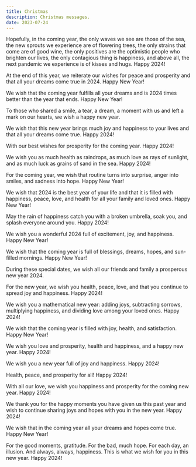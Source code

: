 ```yaml
---
title: Christmas
description: Christmas messages.
date: 2023-07-24
---
```


Hopefully, in the coming year, the only waves we see are those of the sea, the new sprouts we experience are of flowering trees, the only strains that come are of good wine, the only positives are the optimistic people who brighten our lives, the only contagious thing is happiness, and above all, the next pandemic we experience is of kisses and hugs. Happy 2024!

At the end of this year, we reiterate our wishes for peace and prosperity and that all your dreams come true in 2024. Happy New Year!

We wish that the coming year fulfills all your dreams and is 2024 times better than the year that ends. Happy New Year!

To those who shared a smile, a tear, a dream, a moment with us and left a mark on our hearts, we wish a happy new year.

We wish that this new year brings much joy and happiness to your lives and that all your dreams come true. Happy 2024!

With our best wishes for prosperity for the coming year. Happy 2024!

We wish you as much health as raindrops, as much love as rays of sunlight, and as much luck as grains of sand in the sea. Happy 2024!

For the coming year, we wish that routine turns into surprise, anger into smiles, and sadness into hope. Happy New Year!

We wish that 2024 is the best year of your life and that it is filled with happiness, peace, love, and health for all your family and loved ones. Happy New Year!

May the rain of happiness catch you with a broken umbrella, soak you, and splash everyone around you. Happy 2024!

We wish you a wonderful 2024 full of excitement, joy, and happiness. Happy New Year!

We wish that the coming year is full of blessings, dreams, hopes, and sun-filled mornings. Happy New Year!

During these special dates, we wish all our friends and family a prosperous new year 2024.

For the new year, we wish you health, peace, love, and that you continue to spread joy and happiness. Happy 2024!

We wish you a mathematical new year: adding joys, subtracting sorrows, multiplying happiness, and dividing love among your loved ones. Happy 2024!

We wish that the coming year is filled with joy, health, and satisfaction. Happy New Year!

We wish you love and prosperity, health and happiness, and a happy new year. Happy 2024!

We wish you a new year full of joy and happiness. Happy 2024!

Health, peace, and prosperity for all! Happy 2024!

With all our love, we wish you happiness and prosperity for the coming new year. Happy 2024!

We thank you for the happy moments you have given us this past year and wish to continue sharing joys and hopes with you in the new year. Happy 2024!

We wish that in the coming year all your dreams and hopes come true. Happy New Year!

For the good moments, gratitude. For the bad, much hope. For each day, an illusion. And always, always, happiness. This is what we wish for you in this new year. Happy 2024!
